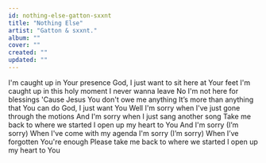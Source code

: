 ```yaml
---
id: nothing-else-gatton-sxxnt
title: "Nothing Else"
artist: "Gatton & sxxnt."
album: ""
cover: ""
created: ""
updated: ""
---
```


I'm caught up in Your presence
God, I just want to sit here at Your feet
I'm caught up in this holy moment
I never wanna leave
No I'm not here for blessings
'Cause Jesus You don't owe me anything
It’s more than anything that You can do
God, I just want You
Well I'm sorry when I've just gone through the motions
And I'm sorry when I just sang another song
Take me back to where we started
I open up my heart to You
And I'm sorry
(I’m sorry)
When I've come with my agenda
I'm sorry
(I’m sorry)
When I’ve forgotten You're enough
Plеase take me back to whеre we started
I open up my heart to You